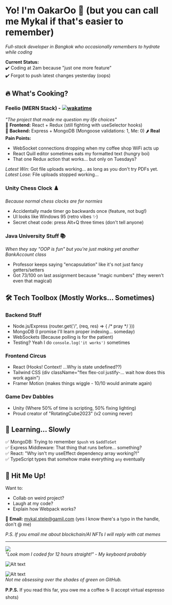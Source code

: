 # Yo! I'm OakarOo 👋 (but you can call me Mykal if that's easier to remember)

*Full-stack developer in Bangkok who occasionally remembers to hydrate while coding*  

**Current Status:**  
✔️ Coding at 2am because "just one more feature"  
✔️ Forgot to push latest changes yesterday (oops)  

## 🔥 What's Cooking?

### Feelio (MERN Stack) - [![wakatime](https://wakatime.com/badge/github/Mykal-Steele/Adorio.svg)](https://wakatime.com/badge/github/Mykal-Steele/Adorio)
*"The project that made me question my life choices"*  
🍳 **Frontend:** React + Redux (still fighting with useSelector hooks)  
🥘 **Backend:** Express + MongoDB (Mongoose validations: 1, Me: 0) 
🌶️ **Real Pain Points:**  
- WebSocket connections dropping when my coffee shop WiFi acts up 
- React Quill editor sometimes eats my formatted text (hungry boi)  
- That one Redux action that works... but only on Tuesdays?  

*Latest Win:* Got file uploads working... as long as you don't try PDFs yet.  
*Latest Lose:* File uploads stopped working...

### Unity Chess Clock ♟️
*Because normal chess clocks are for normies*  
- Accidentally made timer go backwards once (feature, not bug!)  
- UI looks like Windows 95 (retro vibes ✨)  
- Secret cheat code: press Alt+Q three times (don't tell anyone)  

### Java University Stuff 📚
*When they say "OOP is fun" but you're just making yet another BankAccount class*  
- Professor keeps saying "encapsulation" like it's not just fancy getters/setters  
- Got 73/100 on last assignment because "magic numbers" (they weren't even that magical)  

## 🛠️ Tech Toolbox (Mostly Works... Sometimes)

### Backend Stuff
- Node.js/Express (router.get('/', (req, res) => { /* pray */ }))  
- MongoDB (I promise I'll learn proper indexing... someday)  
- WebSockets (Because polling is for the patient) 
- Testing? Yeah I do `console.log('it works')` sometimes  

### Frontend Circus
- React (Hooks! Context! ...Why is state undefined??)  
- Tailwind CSS (div className="flex flex-col justify-... wait how does this work again")  
- Framer Motion (makes things wiggle - 10/10 would animate again)  

### Game Dev Dabbles
- Unity (Where 50% of time is scripting, 50% fixing lighting)  
- Proud creator of "RotatingCube2023" (v2 coming never)  

## 📖 Learning... Slowly

✅ MongoDB: Trying to remember `$push` vs `$addToSet`  
✅ Express Middleware: That thing that runs before... something?  
✅ React: "Why isn't my useEffect dependency array working?!"   
✅ TypeScript types that somehow make everything `any` eventually 

## 👋 Hit Me Up!

Want to:  
- Collab on weird project?  
- Laugh at my code?  
- Explain how Webpack works?  

📧 **Email:** mykal.stele@gamil.com (yes I know there's a typo in the handle, don't @ me)  

*P.S. If you email me about blockchain/AI NFTs I will reply with cat memes*  

---

<a href="https://wakatime.com"><img src="https://wakatime.com/share/@35665028-0b40-4980-9103-c87c17b0f8fe/8913565a-b52a-4a6b-a15d-d5e134f4fee0.png" /></a>  
*"Look mom I coded for 12 hours straight!" - My keyboard probably*

![Alt text](https://wakatime.com/share/@35665028-0b40-4980-9103-c87c17b0f8fe/806b3955-f4af-44ee-8666-affbd93b4f26.svg)  

![Alt text](https://wakatime.com/share/@35665028-0b40-4980-9103-c87c17b0f8fe/b621d19d-e2d4-4674-9678-db2f1df8084d.svg)  
*Not me obsessing over the shades of green on GitHub.*

**P.P.S.** If you read this far, you owe me a coffee ☕ (I accept virtual espresso shots)
